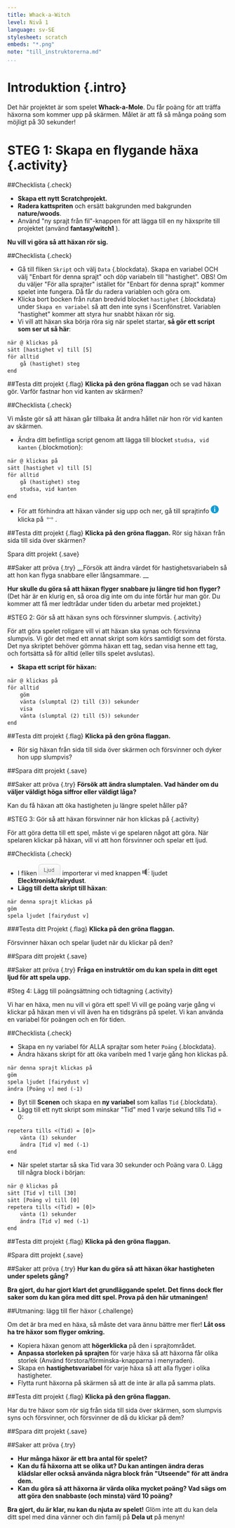 ```yaml
---
title: Whack-a-Witch
level: Nivå 1
language: sv-SE
stylesheet: scratch
embeds: "*.png"
note: "till_instruktorerna.md"
...
```


# Introduktion {.intro}

Det här projektet är som spelet __Whack-a-Mole__. Du får poäng för att träffa häxorna som kommer upp på skärmen. Målet är att få så många poäng som möjligt på 30 sekunder!

# STEG 1: Skapa en flygande häxa {.activity}

##Checklista {.check}

+ __Skapa ett nytt Scratchprojekt.__
+ __Radera kattspriten__ och ersätt bakgrunden med bakgrunden __nature/woods__.
+ Använd "ny sprajt från fil"-knappen för att lägga till en ny häxsprite till projektet (använd __fantasy/witch1__ ). 

__Nu vill vi göra så att häxan rör sig.__

##Checklista {.check}

+ Gå till fliken `Skript` och välj `Data` {.blockdata}. Skapa en variabel OCH välj "Enbart för denna sprajt" och döp variabeln till "hastighet". OBS! Om du väljer "För alla sprajter" istället för "Enbart för denna sprajt" kommer spelet inte fungera. Då får du radera variablen och göra om.
+ Klicka bort bocken från rutan bredvid blocket `hastighet` {.blockdata} under `Skapa en variabel` så att den inte syns i Scenfönstret. Variablen "hastighet" kommer att styra hur snabbt häxan rör sig.
+ Vi vill att häxan ska börja röra sig när spelet startar, __så gör ett script som ser ut så här__:

```blocks
när @ klickas på
sätt [hastighet v] till [5]
för alltid
    gå (hastighet) steg
end
```

##Testa ditt projekt {.flag}
__Klicka på den gröna flaggan__ och se vad häxan gör. Varför fastnar hon vid kanten av skärmen?

##Checklista {.check}

Vi måste gör så att häxan går tillbaka åt andra hållet när hon rör vid kanten av skärmen. 

+ Ändra ditt befintliga script genom att lägga till blocket `studsa, vid kanten` {.blockmotion}:

```blocks
när @ klickas på
sätt [hastighet v] till [5]
för alltid
    gå (hastighet) steg
    studsa, vid kanten
end
```
+ För att förhindra att häxan vänder sig upp och ner, gå till sprajtinfo <img alt="" class="inline" src="info.gif"> klicka på <img alt="" class="inline" src="vanster-hoger.png">.

##Testa ditt projekt {.flag}
__Klicka på den gröna flaggan.__ 
Rör sig häxan från sida till sida över skärmen? 

Spara ditt projekt  {.save}

##Saker att pröva {.try}
__Försök att ändra värdet för hastighetsvariabeln så att hon kan flyga snabbare eller långsammare. __

__Hur skulle du göra så att häxan flyger snabbare ju längre tid hon flyger?__
(Det här är en klurig en, så oroa dig inte om du inte förtår hur man gör. Du kommer att få mer ledtrådar under tiden du arbetar med projektet.)

#STEG 2: Gör så att häxan syns och försvinner slumpvis. {.activity}

För att göra spelet roligare vill vi att häxan ska synas och försvinna slumpvis. Vi gör det med ett annat skript som körs samtidigt som det första. Det nya skriptet behöver gömma häxan ett tag, sedan visa henne ett tag, och fortsätta så för alltid (eller tills  spelet avslutas). 

+ __Skapa ett script för häxan:__

```blocks
när @ klickas på
för alltid
    göm
    vänta (slumptal (2) till (3)) sekunder
    visa
    vänta (slumptal (2) till (5)) sekunder
end
```
##Testa ditt projekt {.flag}
__Klicka på den gröna flaggan.__ 
+ Rör sig häxan från sida till sida över skärmen och försvinner och dyker hon upp slumpvis? 

##Spara ditt projekt {.save}

##Saker att pröva {.try}
__Försök att ändra slumptalen. Vad händer om du väljer väldigt höga siffror eller väldigt låga?__

Kan du få häxan att öka hastigheten ju längre spelet håller på?

#STEG 3: Gör så att häxan försvinner när hon klickas på {.activity}

För att göra detta till ett spel, måste vi ge spelaren något att göra. När spelaren klickar på häxan, vill vi att hon försvinner och spelar ett ljud. 

##Checklista {.check}

+ I fliken <img alt="" class="inline" src="ljud-flik.png"> importerar vi med knappen <img alt="" class="inline" src="int-speaker.png"> ljudet __Elecktronisk/fairydust__.
+ __Lägg till detta skript till häxan__:

```blocks
när denna sprajt klickas på
göm
spela ljudet [fairydust v]
```
###Testa ditt Projekt {.flag}
__Klicka på den gröna flaggan.__ 

Försvinner häxan och spelar ljudet när du klickar på den? 

##Spara ditt projekt {.save}

##Saker att pröva {.try}
__Fråga en instruktör om du kan spela in ditt eget ljud för att spela upp.__

#Steg 4: Lägg till poängsättning och tidtagning {.activity}

Vi har en häxa, men nu vill vi göra ett spel! Vi vill ge poäng varje gång vi klickar på häxan men vi vill även ha en tidsgräns på spelet. Vi kan använda en variabel för poängen och en för tiden. 

##Checklista {.check}

+ Skapa en ny variabel för ALLA sprajtar som heter `Poäng` {.blockdata}.
+ Ändra häxans skript för att öka varibeln med 1 varje gång hon klickas på. 

```blocks
när denna sprajt klickas på
göm
spela ljudet [fairydust v]
ändra [Poäng v] med (-1)
```

+ Byt till __Scenen__ och skapa en __ny variabel__ som kallas `Tid` {.blockdata}. 
+ Lägg till ett nytt skript som minskar "Tid" med 1 varje sekund tills Tid = 0:

```blocks
repetera tills <(Tid) = [0]>
    vänta (1) sekunder
    ändra [Tid v] med (-1)
end
```

+ När spelet startar så ska Tid vara 30 sekunder och Poäng vara 0. Lägg till några block i början:

```blocks
när @ klickas på
sätt [Tid v] till [30]
sätt [Poäng v] till [0]
repetera tills <(Tid) = [0]>
    vänta (1) sekunder
    ändra [Tid v] med (-1)
end
```

##Testa ditt projekt {.flag}
__Klicka på den gröna flaggan.__ 

#Spara ditt projekt {.save}

##Saker att pröva {.try}
__Hur kan du göra så att häxan ökar hastigheten under spelets gång?__

__Bra gjort, du har gjort klart det grundläggande spelet. Det finns dock fler saker som du kan göra med ditt spel. Prova på den här utmaningen!__

##Utmaning: lägg till fler häxor {.challenge}

Om det är bra med en häxa, så måste det vara ännu bättre mer fler! __Låt oss ha tre häxor som flyger omkring.__
+ Kopiera häxan genom att __högerklicka__ på den i sprajtområdet. 
+ __Anpassa storleken på sprajten__ för varje häxa så att häxorna får olika storlek (Använd förstora/förminska-knapparna i menyraden).
+ Skapa en __hastighetsvariabel__ för varje häxa så att alla flyger i olika hastigheter. 
+ Flytta runt häxorna på skärmen så att de inte är alla på samma plats. 

##Testa ditt projekt {.flag}
__Klicka på den gröna flaggan.__ 

Har du tre häxor som rör sig från sida till sida över skärmen, som slumpvis syns och försvinner, och försvinner de då du klickar på dem?

##Spara ditt projekt {.save}

##Saker att pröva {.try}
+ __Hur många häxor är ett bra antal för spelet?__
+ __Kan du få häxorna att se olika ut? Du kan antingen ändra deras klädslar eller också använda några block från "Utseende" för att ändra dem.__
+ __Kan du göra så att häxorna är värda olika mycket poäng? Vad sägs om att göra den snabbaste (och minsta) värd 10 poäng?__


__Bra gjort, du är klar, nu kan du njuta av spelet!__
Glöm inte att du kan dela ditt spel med dina vänner och din familj på __Dela ut__ på menyn!
